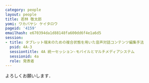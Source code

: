 ```yaml
---
category: people
layout: people
title: 若林 敬太郎
yomi: ワカバヤシ ケイタロウ
pageid: '4159'
emailhash: e670394da1d88148fa600dd6f4e1a6d5
session:
- title: タブレット端末のための複合状態を用いた音声対話コンテンツ編集手法
  psid: 4A-3
  sessiontitle: 4A 統一セッション-モバイルとマルチメディアシステム
  sessionid: 4a
  role: 発表者
---
```

よろしくお願いします．